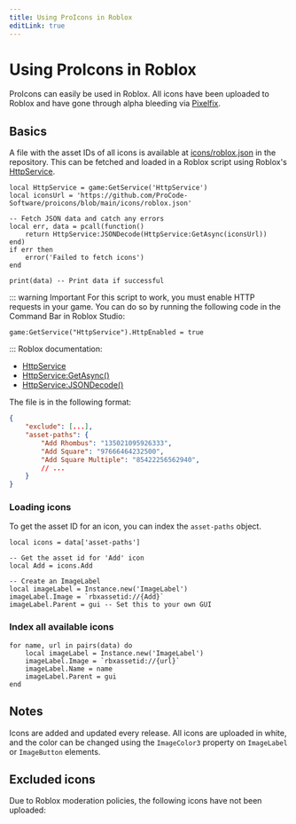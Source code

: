 ```yaml
---
title: Using ProIcons in Roblox
editLink: true
---
```


<script setup lang="ts">
// import { data } from '../../.vitepress/data/fetchRobloxData.data'
</script>

# Using ProIcons in Roblox
ProIcons can easily be used in Roblox. All icons have been uploaded to Roblox and have gone through alpha bleeding via [Pixelfix](https://github.com/Corecii/Transparent-Pixel-Fix).

## Basics
A file with the asset IDs of all icons is available at [icons/roblox.json](https://github.com/ProCode-Software/proicons/blob/main/icons/roblox.json) in the repository. This can be fetched and loaded in a Roblox script using Roblox's [HttpService](https://create.roblox.com/docs/reference/engine/classes/HttpService).

```luau
local HttpService = game:GetService('HttpService')
local iconsUrl = 'https://github.com/ProCode-Software/proicons/blob/main/icons/roblox.json'

-- Fetch JSON data and catch any errors
local err, data = pcall(function()
    return HttpService:JSONDecode(HttpService:GetAsync(iconsUrl))
end)
if err then
    error('Failed to fetch icons')
end
     
print(data) -- Print data if successful
```
::: warning Important
For this script to work, you must enable HTTP requests in your game. You can do so by running the following code in the Command Bar in Roblox Studio:
```luau
game:GetService("HttpService").HttpEnabled = true
```
:::
Roblox documentation:
- [HttpService](https://create.roblox.com/docs/reference/engine/classes/HttpService)
- [HttpService:GetAsync()](https://create.roblox.com/docs/reference/engine/classes/HttpService#GetAsync)
- [HttpService:JSONDecode()](https://create.roblox.com/docs/reference/engine/classes/HttpService#JSONDecode)

The file is in the following format:
```json
{
    "exclude": [...],
    "asset-paths": {
        "Add Rhombus": "135021095926333",
        "Add Square": "97666464232500",
        "Add Square Multiple": "85422256562940",
        // ...
    }
}
```

### Loading icons
To get the asset ID for an icon, you can index the `asset-paths` object.
```luau
local icons = data['asset-paths']

-- Get the asset id for 'Add' icon
local Add = icons.Add

-- Create an ImageLabel
local imageLabel = Instance.new('ImageLabel')
imageLabel.Image = `rbxassetid://{Add}`
imageLabel.Parent = gui -- Set this to your own GUI
```

### Index all available icons
```luau
for name, url in pairs(data) do
    local imageLabel = Instance.new('ImageLabel')
    imageLabel.Image = `rbxassetid://{url}`
    imageLabel.Name = name
    imageLabel.Parent = gui
end
```

## Notes
Icons are added and updated every release. All icons are uploaded in white, and the color can be changed using the `ImageColor3` property on `ImageLabel` or `ImageButton` elements.

## Excluded icons
Due to Roblox moderation policies, the following icons have not been uploaded:

<!-- <ul>
    <li v-for="item in data.exclude">{{ item }}</li>
</ul> -->